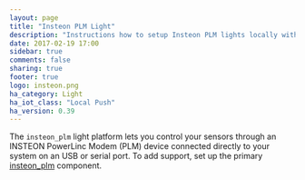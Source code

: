 ```yaml
---
layout: page
title: "Insteon PLM Light"
description: "Instructions how to setup Insteon PLM lights locally within Home Assistant."
date: 2017-02-19 17:00
sidebar: true
comments: false
sharing: true
footer: true
logo: insteon.png
ha_category: Light
ha_iot_class: "Local Push"
ha_version: 0.39
---
```


The `insteon_plm` light platform lets you control your sensors through an INSTEON PowerLinc Modem (PLM) device connected directly to your system on an USB or serial port. To add support, set up the primary [insteon_plm](/components/insteon_plm/) component.

